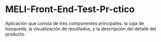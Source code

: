 # MELI-Front-End-Test-Pr-ctico
Aplicación que consta de tres componentes principales: la caja de búsqueda, la visualización de resultados, y la descripción del detalle del producto.
